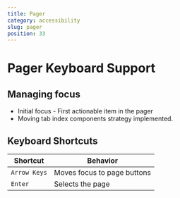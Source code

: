 ```yaml
---
title: Pager
category: accessibility
slug: pager
position: 33
---
```

# Pager Keyboard Support

## Managing focus
- Initial focus - First actionable item in the pager
- Moving tab index components strategy implemented.

## Keyboard Shortcuts

| Shortcut | Behavior |
|----------|----------|
| `Arrow Keys` | Moves focus to page buttons|
| `Enter`| Selects the page|
